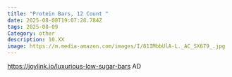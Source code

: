 ```yaml
---
title: "Protein Bars, 12 Count "
date: 2025-08-08T19:07:28.784Z
tags: 2025-08-09
Category: other
description: 10.XX
image: https://m.media-amazon.com/images/I/81IMbbUlA-L._AC_SX679_.jpg
---
```

https://joylink.io/luxurious-low-sugar-bars    AD